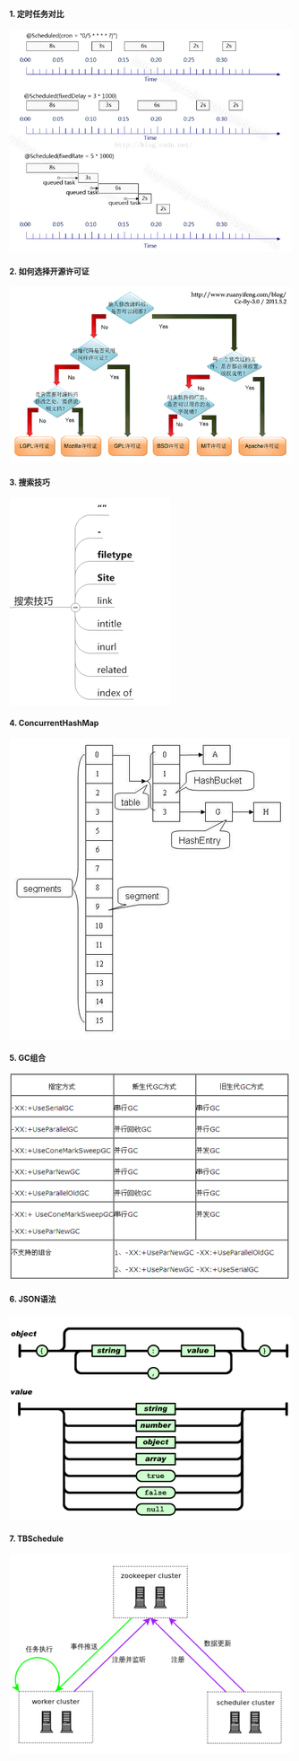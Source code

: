 #### 1. 定时任务对比
![](./定时任务对比.png)

#### 2. 如何选择开源许可证
![](./如何选择开源许可证.png)

#### 3. 搜索技巧
![](./搜索技巧.png)

#### 4. ConcurrentHashMap
![](./ConcurrentHashMap.jpg)

#### 5. GC组合
![](./GC.png)

#### 6. JSON语法
![](./JSON.png)

#### 7. TBSchedule
![](./TBSchedule.png)
